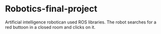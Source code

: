 # Robotics-final-project

Artificial intelligence robotican used ROS libraries.  The robot searches for a red buttoon in a closed room and clicks on it.
